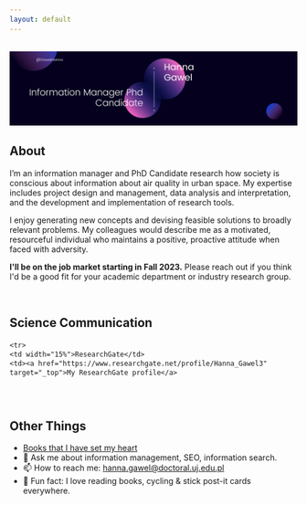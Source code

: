 ```yaml
---
layout: default
---
```


<br>

<img src="me_banner.png">

<br>

## About

<!-- <img class="profile-picture" src="me.png"> -->

I’m an information manager and PhD Candidate research how society is conscious about information about air quality in urban space. My expertise includes project design and management, data analysis and interpretation, and the development and implementation of research tools. 

I enjoy generating new concepts and devising feasible solutions to broadly relevant problems. My colleagues would describe me as a motivated, resourceful individual who maintains a positive, proactive attitude when faced with adversity. 


**I'll be on the job market starting in Fall 2023.** Please reach out if you think I'd be a good fit for your academic department or industry research group.


<br>

## Science Communication

<table style="width:100%">

  
    <tr>
    <td width="15%">ResearchGate</td>
    <td><a href="https://www.researchgate.net/profile/Hanna_Gawel3" target="_top">My ResearchGate profile</a>
  </tr>
  
  
</table>


<br>


## Other Things



* [Books that I have set my heart](https://hanna-gawel.github.io/reading)
* 💬  Ask me about information management, SEO, information search.
* 📫  How to reach me: <a href="mailto:hanna.gawel@doctoral.uj.edu.pl" target="_top">hanna.gawel@doctoral.uj.edu.pl </a> 
* 🚴  Fun fact: I love reading books, cycling & stick post-it cards everywhere.


<br><br><br>
